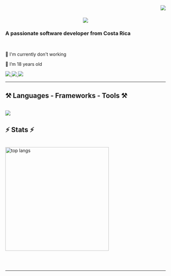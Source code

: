 <img align="right" src="https://visitor-badge.laobi.icu/badge?page_id=JosueBrenes.JosueBrenes" />

<h1 align="center">
    <img src="https://readme-typing-svg.herokuapp.com/?font=Righteous&size=35&center=true&vCenter=true&width=500&height=70&duration=4000&lines=I'm+Josué+Brenes!;" />
</h1>

<h3>A passionate software developer from Costa Rica</h3>

<br/>

<div>
 
🔭 I'm currently don't working
 
💬 I’m 18 years old 

 </div>
 
<div> 
  <a href="mailto:josuebrenes3005@gmail.com">
    <img src="https://img.shields.io/badge/Gmail-333333?style=for-the-badge&logo=gmail&logoColor=red" />
  </a>
  <a href="https://www.linkedin.com/in/josue-brenes/" target="_blank">
    <img src="https://img.shields.io/badge/LinkedIn-0077B5?style=for-the-badge&logo=linkedin&logoColor=white" target="_blank" />
  </a>
  <a href="https://josuebrenes.netlify.app" target="_blank">
     <img src="https://img.shields.io/badge/Portfolio-FF5722?style=for-the-badge&logo=todoist&logoColor=white" target="_blank" /> <!-- sqlite, safari, google-chrome are other good icon options -->
  </a>
</div>

 <hr/>
 
<h2>⚒️ Languages - Frameworks - Tools ⚒️</h2>
<br/>
<div">
    <img src="https://skillicons.dev/icons?i=astro,c,html,css,java,javascript,mysql,nodejs,python,tailwind,git,vscode,github" />
</div>

<br/>

<h2>⚡ Stats ⚡</h2>
<br>
<div>
 
 
  <img width=325 align="center" src="https://github-readme-stats-salesp07.vercel.app/api/top-langs/?username=JosueBrenes&hide=HTML&langs_count=8&layout=compact&theme=react&border_radius=10&size_weight=0.5&count_weight=0.5&exclude_repo=github-readme-stats" alt="top langs" />
</div>

<br/><br/>

<hr/>

